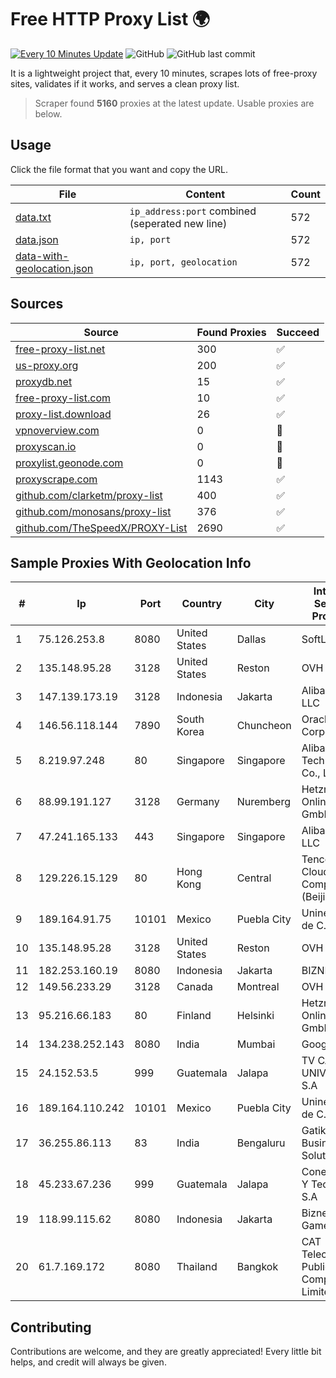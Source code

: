 
# Free HTTP Proxy List 🌍

[![Every 10 Minutes Update](https://github.com/mertguvencli/http-proxy-list/actions/workflows/main.yml/badge.svg?branch=main)](https://github.com/mertguvencli/http-proxy-list/actions/workflows/main.yml)
![GitHub](https://img.shields.io/github/license/mertguvencli/http-proxy-list)
![GitHub last commit](https://img.shields.io/github/last-commit/mertguvencli/http-proxy-list)

It is a lightweight project that, every 10 minutes, scrapes lots of free-proxy sites, validates if it works, and serves a clean proxy list.


> Scraper found **5160** proxies at the latest update. Usable proxies are below.

## Usage

Click the file format that you want and copy the URL.


|File|Content|Count|
|----|-------|-----|
|[data.txt](https://raw.githubusercontent.com/mertguvencli/http-proxy-list/main/proxy-list/data.txt)|`ip_address:port` combined (seperated new line)|572|
|[data.json](https://raw.githubusercontent.com/mertguvencli/http-proxy-list/main/proxy-list/data.json)|`ip, port`|572|
|[data-with-geolocation.json](https://raw.githubusercontent.com/mertguvencli/http-proxy-list/main/proxy-list/data-with-geolocation.json)|`ip, port, geolocation`|572|

## Sources

|Source|Found Proxies|Succeed|
|------|-------------|-------|
|[free-proxy-list.net](https://free-proxy-list.net)|300|✅|
|[us-proxy.org](https://www.us-proxy.org)|200|✅|
|[proxydb.net](http://proxydb.net)|15|✅|
|[free-proxy-list.com](https://free-proxy-list.com/?page=&port=&type%5B%5D=http&type%5B%5D=https&up_time=0&search=Search)|10|✅|
|[proxy-list.download](https://www.proxy-list.download/HTTP)|26|✅|
|[vpnoverview.com](https://vpnoverview.com/privacy/anonymous-browsing/free-proxy-servers)|0|🚫|
|[proxyscan.io](https://www.proxyscan.io)|0|🚫|
|[proxylist.geonode.com](https://proxylist.geonode.com/api/proxy-list?limit=300&page=1&sort_by=lastChecked&sort_type=desc&protocols=http,https)|0|🚫|
|[proxyscrape.com](https://api.proxyscrape.com/v2/?request=displayproxies&protocol=http&timeout=10000&country=all&ssl=all&anonymity=all)|1143|✅|
|[github.com/clarketm/proxy-list](https://raw.githubusercontent.com/clarketm/proxy-list/master/proxy-list-raw.txt)|400|✅|
|[github.com/monosans/proxy-list](https://raw.githubusercontent.com/monosans/proxy-list/main/proxies/http.txt)|376|✅|
|[github.com/TheSpeedX/PROXY-List](https://raw.githubusercontent.com/TheSpeedX/PROXY-List/master/http.txt)|2690|✅|


## Sample Proxies With Geolocation Info

|#|Ip|Port|Country|City|Internet Service Provider|
|-|--|----|-------|----|-------------------------|
|1|75.126.253.8|8080|United States|Dallas|SoftLayer|
|2|135.148.95.28|3128|United States|Reston|OVH SAS|
|3|147.139.173.19|3128|Indonesia|Jakarta|Alibaba.com LLC|
|4|146.56.118.144|7890|South Korea|Chuncheon|Oracle Corporation|
|5|8.219.97.248|80|Singapore|Singapore|Alibaba (US) Technology Co., Ltd.|
|6|88.99.191.127|3128|Germany|Nuremberg|Hetzner Online GmbH|
|7|47.241.165.133|443|Singapore|Singapore|Alibaba.com LLC|
|8|129.226.15.129|80|Hong Kong|Central|Tencent Cloud Computing (Beijing) Co|
|9|189.164.91.75|10101|Mexico|Puebla City|Uninet S.A. de C.V|
|10|135.148.95.28|3128|United States|Reston|OVH SAS|
|11|182.253.160.19|8080|Indonesia|Jakarta|BIZNET|
|12|149.56.233.29|3128|Canada|Montreal|OVH Hosting|
|13|95.216.66.183|80|Finland|Helsinki|Hetzner Online GmbH|
|14|134.238.252.143|8080|India|Mumbai|Google LLC|
|15|24.152.53.5|999|Guatemala|Jalapa|TV CABLE UNIVERSAL S.A|
|16|189.164.110.242|10101|Mexico|Puebla City|Uninet S.A. de C.V|
|17|36.255.86.113|83|India|Bengaluru|Gatik Business Solutions|
|18|45.233.67.236|999|Guatemala|Jalapa|Conectividad Y Tecnologia S.A|
|19|118.99.115.62|8080|Indonesia|Jakarta|Biznet Gamers|
|20|61.7.169.172|8080|Thailand|Bangkok|CAT Telecom Public Company Limited|



## Contributing

Contributions are welcome, and they are greatly appreciated! Every
little bit helps, and credit will always be given.

